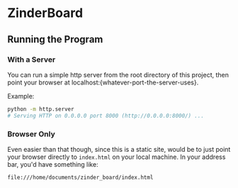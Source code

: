 # ZinderBoard

## Running the Program


### With a Server

You can run a simple http server from the root directory of this project, then point your browser at localhost:{whatever-port-the-server-uses}.

Example:

```bash
python -m http.server
# Serving HTTP on 0.0.0.0 port 8000 (http://0.0.0.0:8000/) ...
```

### Browser Only

Even easier than that though, since this is a static site, would be to just point your browser directly to `index.html` on your local machine. In your address bar, you'd have something like:

```
file:///home/documents/zinder_board/index.html
```
